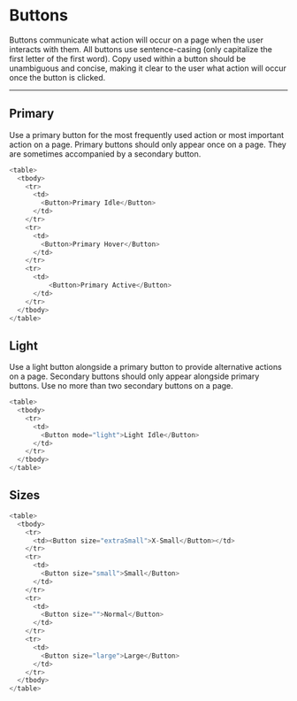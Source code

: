 # Buttons

Buttons communicate what action will occur on a page when the user interacts with them. All buttons use sentence-casing (only capitalize the first letter of the first word). Copy used within a button should be unambiguous and concise, making it clear to the user what action will occur once the button is clicked.

---

## Primary

Use a primary button for the most frequently used action or most important action on a page. Primary buttons should only appear once on a page. They are sometimes accompanied by a secondary button.

```js
<table>
  <tbody>
    <tr>
      <td>
        <Button>Primary Idle</Button>
      </td>
    </tr>
    <tr>
      <td>
        <Button>Primary Hover</Button>
      </td>
    </tr>
    <tr>
      <td>
          <Button>Primary Active</Button>
      </td>
    </tr>
  </tbody>
</table>
```

## Light

Use a light button alongside a primary button to provide alternative actions on a page. Secondary buttons should only appear alongside primary buttons. Use no more than two secondary buttons on a page.

```js
<table>
  <tbody>
    <tr>
      <td>
        <Button mode="light">Light Idle</Button>
      </td>
    </tr>
  </tbody>
</table>
```


## Sizes

```js
<table>
  <tbody>
    <tr>
      <td><Button size="extraSmall">X-Small</Button></td>
    </tr>
    <tr>
      <td>
        <Button size="small">Small</Button>
      </td>
    </tr>
    <tr>
      <td>
        <Button size="">Normal</Button>
      </td>
    </tr>
    <tr>
      <td>
        <Button size="large">Large</Button>
      </td>
    </tr>
  </tbody>
</table>
```
